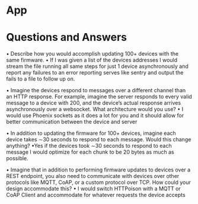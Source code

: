 # App




# Questions and Answers
• Describe how you would accomplish updating 100+ devices with the same firmware.
  • If I was given a list of the devices addresses I would stream the file running all same steps for just 1 device asynchronously and report any failures to an error reporting serves like sentry and output the fails to a file to follow up on.  

• Imagine the devices respond to messages over a different channel than an HTTP response. For example, imagine the server responds to every valid message to a device with 200, and the device’s actual response arrives asynchronously over a websocket. What architecture would you use?
  • I would use Phoenix sockets as it does a lot for you and it should allow for better communication between the device and server

• In addition to updating the firmware for 100+ devices, imagine each device takes ∼30 seconds to respond to each message. Would this change anything?
 •Yes if the devices took ∼30 seconds to respond to each message I would optimize for each chunk to be 20 bytes as much as possible.

• Imagine that in addition to performing firmware updates to devices over a REST endpoint, you also need to communicate with devices over other protocols like MQTT, CoAP, or a custom protocol over TCP. How could your design accommodate this?
  • I would switch HTTPoison with a MQTT or CoAP Client and accommodate for whatever requests the device accepts 
